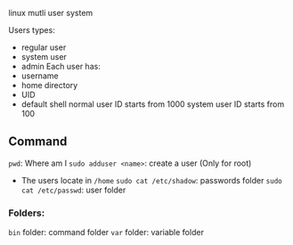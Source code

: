 linux mutli user system

Users types:
- regular user
- system user
- admin
Each user has:
- username
- home directory
- UID
- default shell
normal user ID starts from 1000
system user ID starts from 100
## Command
`pwd`:
Where am I
`sudo adduser <name>`: create a user (Only for root)
- The users locate in `/home`
`sudo cat /etc/shadow`: passwords folder
`sudo cat /etc/passwd`: user folder
### Folders:
`bin` folder: command folder
`var` folder: variable folder